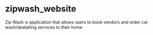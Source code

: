 # zipwash_website
Zip Wash is application that allows users to book vendors and order car wash/deatailing services to their home
